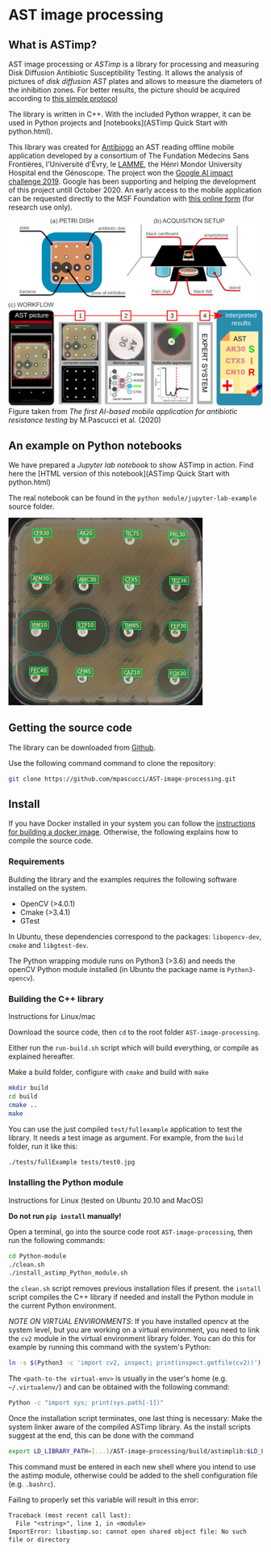 # AST image processing

## What is ASTimp?

AST image processing or _ASTimp_ is a library for processing and measuring Disk Diffusion Antibiotic Susceptibility Testing.
It allows the analysis of pictures of _disk diffusion AST_ plates and allows to measure the diameters of the inhibition zones.
For better results, the picture should be acquired according to [this simple protocol](https://mpascucci.github.io/ASTapp-protocol/)

The library is written in C++. With the included Python wrapper, it can be used in Python projects and [notebooks](ASTimp Quick Start with python.html).

This library was created for [Antibiogo](https://fondation.msf.fr/projets/antibiogo) an AST reading offline mobile application developed by a consortium of The Fundation Médecins Sans Frontières, l'Université d'Évry, le [LAMME](http://www.math-evry.cnrs.fr/doku.php), the Hénri Mondor University Hospital end the Génoscope. The project won the [Google AI impact challenge 2019](https://www.blog.google/outreach-initiatives/google-org/ai-impact-challenge-grantees/). Google has been supporting and helping the development of this project untill October 2020.
An early access to the mobile application can be requested directly to the MSF Foundation with [this online form](https://form.typeform.com/to/qEGVBzbu) (for research use only).

![AST picture and analysis rseults](images/figure_main.jpg)
Figure taken from _The first AI-based mobile application for antibiotic resistance testing_ by M.Pascucci et al. (2020)

## An example on Python notebooks

We have prepared a _Jupyter lab notebook_ to show ASTimp in action.
Find here the [HTML version of this notebook](ASTimp Quick Start with python.html)

The real notebook can be found in the `python module/jupyter-lab-example` source folder.

![AST picture and analysis rseults](images/AST_analysis.png)

## Getting the source code

The library can be downloaded from [Github](https://github.com/mpascucci/AST-image-processing).

Use the following command command to clone the repository:
```sh
git clone https://github.com/mpascucci/AST-image-processing.git
```

## Install

If you have Docker installed in your system you can follow the [instructions for building a docker image](https://github.com/mpascucci/AST-image-processing/tree/master/docker). Otherwise, the following explains how to compile the source code.

### Requirements
Building the library and the examples requires the following software installed on the system.
- OpenCV (>4.0.1)
- Cmake (>3.4.1)
- GTest

In Ubuntu, these dependencies correspond to the packages: `libopencv-dev`, `cmake` and `libgtest-dev`.

The Python wrapping module runs on Python3 (>3.6) and needs the openCV Python module installed (in Ubuntu the package name is `Python3-opencv`).

### Building the C++ library
Instructions for Linux/mac

Download the source code, then `cd` to the root folder `AST-image-processing`.

Either run the `run-build.sh` script which will build everything, or compile as explained hereafter.

Make a build folder, configure with `cmake` and build with `make`
```sh
mkdir build
cd build
cmake ..
make
```

You can use the just compiled `test/fullexample` application to test the library. It needs a test image as argument. For example, from the `build` folder, run it like this:
```sh
./tests/fullExample tests/test0.jpg
```

### Installing the Python module
Instructions for Linux (tested on Ubuntu 20.10 and MacOS)

**Do not run `pip install` manually!**

Open a terminal, go into the source code root `AST-image-processing`, then run the following commands:
```sh
cd Python-module
./clean.sh
./install_astimp_Python_module.sh
```

the `clean.sh` script removes previous installation files if present.
the `isntall` script compiles the C++ library if needed and install the Python module in the current Python environment.

*NOTE ON VIRTUAL ENVIRONMENTS*: If you have installed opencv at the system level, but you are working on a virtual environment, you need to link the `cv2` module in the virtual environment library folder.
You can do this for example by running this command with the system's Python:
```sh
ln -s $(Python3 -c 'import cv2, inspect; print(inspect.getfile(cv2))') <path-to-the virtual-env>/lib/Python3.8/site-packages/
```
The `<path-to-the virtual-env>` is usually in the user's home (e.g. `~/.virtualenv/`) and can be obtained with the following command:
```sh
Python -c "import sys; print(sys.path[-1])"
```

Once the installation script terminates, one last thing is necessary: Make the system linker aware of the compiled ASTimp library. As the install scripts suggest at the end, this can be done with the command
```sh
export LD_LIBRARY_PATH=[...]/AST-image-processing/build/astimplib:$LD_LIBRARY_PATH
```

This command must be entered in each new shell where you intend to use the astimp module, otherwise could be added to the shell configuration file (e.g. `.bashrc`).

Failing to properly set this variable will result in this error:
```
Traceback (most recent call last):
  File "<string>", line 1, in <module>
ImportError: libastimp.so: cannot open shared object file: No such file or directory
```
